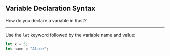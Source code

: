 ## Variable Declaration Syntax

How do you declare a variable in Rust?

---

Use the `let` keyword followed by the variable name and value:

```rust
let x = 5;
let name = "Alice";
```

